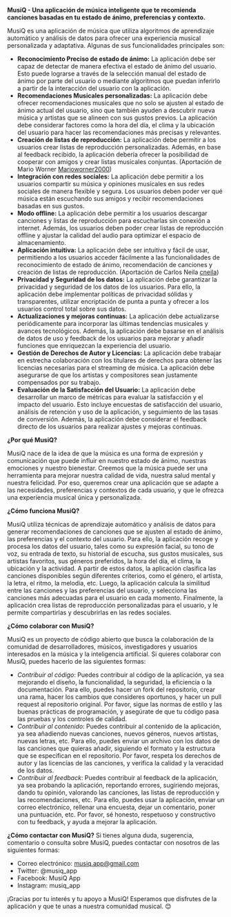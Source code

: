**MusiQ - Una aplicación de música inteligente que te recomienda canciones basadas en tu estado de ánimo, preferencias y contexto.**

MusiQ es una aplicación de música que utiliza algoritmos de aprendizaje automático y análisis de datos para ofrecer una experiencia musical personalizada y adaptativa. Algunas de sus funcionalidades principales son:

 - **Reconocimiento Preciso de estado de ánimo:** La aplicación debe ser capaz de detectar de manera efectiva el estado de ánimo del usuario. Esto puede lograrse a través de la selección manual del estado de ánimo por parte del usuario o mediante algoritmos que puedan inferirlo a partir de la interacción del usuario con la aplicación.
 - **Recomendaciones Musicales personalizadas:** La aplicación debe ofrecer recomendaciones musicales que no solo se ajusten al estado de ánimo actual del usuario, sino que también ayuden a descubrir nueva música y artistas que se alineen con sus gustos previos. La aplicación debe considerar factores como la hora del día, el clima y la ubicación del usuario para hacer las recomendaciones más precisas y relevantes.
 - **Creación de listas de reproducción:** La aplicación debe permitir a los usuarios crear listas de reproducción personalizadas. Además, en base al feedback recibido, la aplicación debería ofrecer la posibilidad de cooperar con amigos y crear listas musicales conjuntas. (Aportación de Mario Worner [Marioworner2000](https://github.com/Marioworner2000))
 - **Integración con redes sociales:** La aplicación debe permitir a los usuarios compartir su música y opiniones musicales en sus redes sociales de manera flexible y segura. Los usuarios deben poder ver qué música están escuchando sus amigos y recibir recomendaciones basadas en sus gustos.
 - **Modo offline:** La aplicación debe permitir a los usuarios descargar canciones y listas de reproducción para escucharlas sin conexión a internet. Además, los usuarios deben poder crear listas de reproducción offline y ajustar la calidad del audio para optimizar el espacio de almacenamiento.
 - **Aplicación intuitiva:** La aplicación debe ser intuitiva y fácil de usar, permitiendo a los usuarios acceder fácilmente a las funcionalidades de reconocimiento de estado de ánimo, recomendación de canciones y creación de listas de reproducción. (Aportación de Carlos Neila [cneila](https://github.com/cneila))
 - **Privacidad y Seguridad de los datos:** La aplicación debe garantizar la privacidad y seguridad de los datos de los usuarios. Para ello, la aplicación debe implementar políticas de privacidad sólidas y transparentes, utilizar encriptación de punta a punta y ofrecer a los usuarios control total sobre sus datos.
 - **Actualizaciones y mejoras continuas:** La aplicación debe actualizarse periódicamente para incorporar las últimas tendencias musicales y avances tecnológicos. Además, la aplicación debe basarse en el análisis de datos de uso y feedback de los usuarios para mejorar y añadir funciones que enriquezcan la experiencia del usuario.
 - **Gestión de Derechos de Autor y Licencias:** La aplicación debe trabajar en estrecha colaboración con los titulares de derechos para obtener las licencias necesarias para el streaming de música. La aplicación debe asegurarse de que los artistas y compositores sean justamente compensados por su trabajo.
 - **Evaluación de la Satisfacción del Usuario:** La aplicación debe desarrollar un marco de métricas para evaluar la satisfacción y el impacto del usuario. Esto incluye encuestas de satisfacción del usuario, análisis de retención y uso de la aplicación, y seguimiento de las tasas de conversión. Además, la aplicación debe considerar el feedback directo de los usuarios para realizar ajustes y mejoras continuas. 

**¿Por qué MusiQ?**

MusiQ nace de la idea de que la música es una forma de expresión y comunicación que puede influir en nuestro estado de ánimo, nuestras emociones y nuestro bienestar. Creemos que la música puede ser una herramienta para mejorar nuestra calidad de vida, nuestra salud mental y nuestra felicidad. Por eso, queremos crear una aplicación que se adapte a las necesidades, preferencias y contextos de cada usuario, y que le ofrezca una experiencia musical única y personalizada.

**¿Cómo funciona MusiQ?**

MusiQ utiliza técnicas de aprendizaje automático y análisis de datos para generar recomendaciones de canciones que se ajusten al estado de ánimo, las preferencias y el contexto del usuario. Para ello, la aplicación recoge y procesa los datos del usuario, tales como su expresión facial, su tono de voz, su entrada de texto, su historial de escucha, sus gustos musicales, sus artistas favoritos, sus géneros preferidos, la hora del día, el clima, la ubicación y la actividad. A partir de estos datos, la aplicación clasifica las canciones disponibles según diferentes criterios, como el género, el artista, la letra, el ritmo, la melodía, etc. Luego, la aplicación calcula la similitud entre las canciones y las preferencias del usuario, y selecciona las canciones más adecuadas para el usuario en cada momento. Finalmente, la aplicación crea listas de reproducción personalizadas para el usuario, y le permite compartirlas y descubrirlas en las redes sociales.

**¿Cómo colaborar con MusiQ?**

MusiQ es un proyecto de código abierto que busca la colaboración de la comunidad de desarrolladores, músicos, investigadores y usuarios interesados en la música y la inteligencia artificial. Si quieres colaborar con MusiQ, puedes hacerlo de las siguientes formas:

 - *Contribuir al código*: Puedes contribuir al código de la aplicación, ya sea mejorando el diseño, la funcionalidad, la seguridad, la eficiencia o la documentación. Para ello, puedes hacer un fork del repositorio, crear una rama, hacer los cambios que consideres oportunos, y hacer un pull request al repositorio original. Por favor, sigue las normas de estilo y las buenas prácticas de programación, y asegúrate de que tu código pasa las pruebas y los controles de calidad.
 - *Contribuir al contenido*: Puedes contribuir al contenido de la aplicación, ya sea añadiendo nuevas canciones, nuevos géneros, nuevos artistas, nuevas letras, etc. Para ello, puedes enviar un archivo con los datos de las canciones que quieras añadir, siguiendo el formato y la estructura que se especifican en el repositorio. Por favor, respeta los derechos de autor y las licencias de las canciones, y verifica la calidad y la veracidad de los datos.
 - *Contribuir al feedback*: Puedes contribuir al feedback de la aplicación, ya sea probando la aplicación, reportando errores, sugiriendo mejoras, dando tu opinión, valorando las canciones, las listas de reproducción y las recomendaciones, etc. Para ello, puedes usar la aplicación, enviar un correo electrónico, rellenar una encuesta, dejar un comentario, poner una puntuación, etc. Por favor, sé honesto, respetuoso y constructivo con tu feedback, y ayuda a mejorar la aplicación.

**¿Cómo contactar con MusiQ?**
Si tienes alguna duda, sugerencia, comentario o consulta sobre MusiQ, puedes contactar con nosotros de las siguientes formas:

 - Correo electrónico: musiq.app@gmail.com
 - Twitter: @musiq_app
 - Facebook: MusiQ App
 - Instagram: musiq_app

¡Gracias por tu interés y tu apoyo a MusiQ! Esperamos que disfrutes de la aplicación y que te unas a nuestra comunidad musical. 😊
